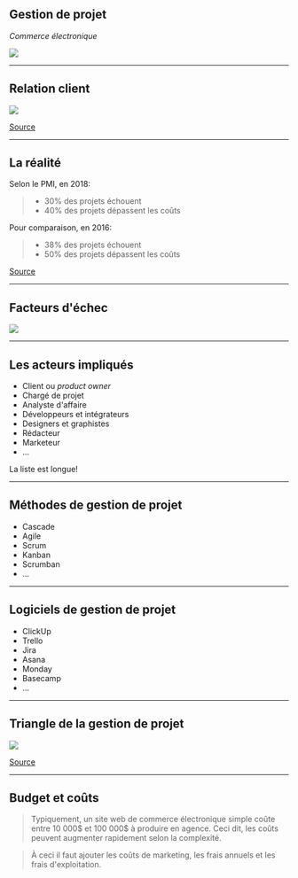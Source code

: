 ## Gestion de projet

*Commerce électronique*

![](https://media.giphy.com/media/xT1XGOGdyDrL2BTfxK/giphy.gif)

-----

## Relation client

![](img/gestion-projet.jpg)

[Source](https://www.facebook.com/125428807606111/photos/a.197991387016519/858300354318949/?type=1&theater)

-----

## La réalité

Selon le PMI, en 2018:

<blockquote>
  <ul>
    <li>30% des projets échouent</li>
    <li>40% des projets dépassent les coûts</li>
  </ul>
</blockquote>

Pour comparaison, en 2016:

<blockquote>
  <ul>
    <li>38% des projets échouent</li>
    <li>50% des projets dépassent les coûts</li>
  </ul>
</blockquote>

[Source](https://medium.com/crowdbotics/hips-dont-lie-15-project-management-stats-you-can-t-ignore-6f655060ef30)

-----

## Facteurs d'échec

![](img/facteurs-echec.png)

-----

## Les acteurs impliqués

- Client ou *product owner*
- Chargé de projet
- Analyste d'affaire
- Développeurs et intégrateurs
- Designers et graphistes
- Rédacteur
- Marketeur
- ...

La liste est longue!

-----

## Méthodes de gestion de projet

- Cascade
- Agile
- Scrum
- Kanban
- Scrumban
- ...

-----

## Logiciels de gestion de projet

- ClickUp
- Trello
- Jira
- Asana
- Monday
- Basecamp
- ...

-----

## Triangle de la gestion de projet

![](img/triangle-gestion-projet.jpg)

[Source](https://sites.google.com/site/projetpasapas/generalites)

-----

## Budget et coûts

> Typiquement, un site web de commerce électronique simple coûte entre 10 000$ et 100 000$ à produire en agence. Ceci dit, les coûts peuvent augmenter rapidement selon la complexité.

> À ceci il faut ajouter les coûts de marketing, les frais annuels et les frais d'exploitation.
